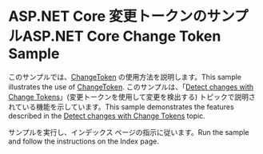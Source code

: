 # <a name="aspnet-core-change-token-sample"></a><span data-ttu-id="fb358-101">ASP.NET Core 変更トークンのサンプル</span><span class="sxs-lookup"><span data-stu-id="fb358-101">ASP.NET Core Change Token Sample</span></span>

<span data-ttu-id="fb358-102">このサンプルでは、[ChangeToken](https://docs.microsoft.com/dotnet/api/microsoft.extensions.primitives.changetoken) の使用方法を説明します。</span><span class="sxs-lookup"><span data-stu-id="fb358-102">This sample illustrates the use of [ChangeToken](https://docs.microsoft.com/dotnet/api/microsoft.extensions.primitives.changetoken).</span></span> <span data-ttu-id="fb358-103">このサンプルは、「[Detect changes with Change Tokens](https://docs.microsoft.com/aspnet/core/fundamentals/change-tokens)」(変更トークンを使用して変更を検出する) トピックで説明されている機能を示しています。</span><span class="sxs-lookup"><span data-stu-id="fb358-103">This sample demonstrates the features described in the [Detect changes with Change Tokens](https://docs.microsoft.com/aspnet/core/fundamentals/change-tokens) topic.</span></span>

<span data-ttu-id="fb358-104">サンプルを実行し、インデックス ページの指示に従います。</span><span class="sxs-lookup"><span data-stu-id="fb358-104">Run the sample and follow the instructions on the Index page.</span></span>
